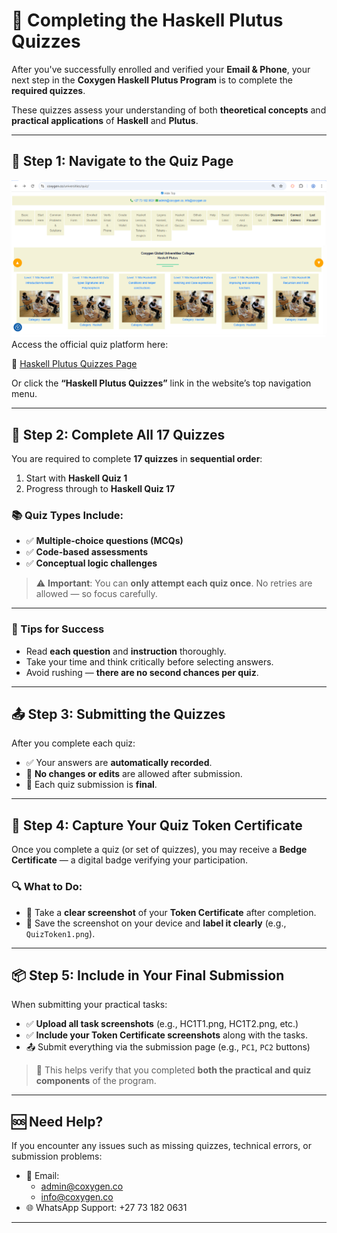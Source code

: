 # 📝 Completing the Haskell Plutus Quizzes

After you've successfully enrolled and verified your **Email & Phone**, your next step in the **Coxygen Haskell Plutus Program** is to complete the **required quizzes**.

These quizzes assess your understanding of both **theoretical concepts** and **practical applications** of **Haskell** and **Plutus**.

---

## 🚀 Step 1: Navigate to the Quiz Page

![alt text](quiz.png)
Access the official quiz platform here:

🔗 [Haskell Plutus Quizzes Page](https://coxygen.co/universities/quiz/)

Or click the **“Haskell Plutus Quizzes”** link in the website’s top navigation menu.

---

## 🧠 Step 2: Complete All 17 Quizzes

You are required to complete **17 quizzes** in **sequential order**:

1. Start with **Haskell Quiz 1**
2. Progress through to **Haskell Quiz 17**

### 📚 Quiz Types Include:

- ✅ **Multiple-choice questions (MCQs)**
- ✅ **Code-based assessments**
- ✅ **Conceptual logic challenges**

> ⚠️ **Important**: You can **only attempt each quiz once**. No retries are allowed — so focus carefully.

---

### 📖 Tips for Success

- Read **each question** and **instruction** thoroughly.
- Take your time and think critically before selecting answers.
- Avoid rushing — **there are no second chances per quiz**.

---

## 📤 Step 3: Submitting the Quizzes

After you complete each quiz:

- ✅ Your answers are **automatically recorded**.
- 🚫 **No changes or edits** are allowed after submission.
- 💾 Each quiz submission is **final**.

---

## 📸 Step 4: Capture Your Quiz Token Certificate

Once you complete a quiz (or set of quizzes), you may receive a **Bedge Certificate** — a digital badge verifying your participation.

### 🔍 What to Do:

- 📸 Take a **clear screenshot** of your **Token Certificate** after completion.
- 💾 Save the screenshot on your device and **label it clearly** (e.g., `QuizToken1.png`).

---

## 📦 Step 5: Include in Your Final Submission

When submitting your practical tasks:

- ✅ **Upload all task screenshots** (e.g., HC1T1.png, HC1T2.png, etc.)
- ✅ **Include your Token Certificate screenshots** along with the tasks.
- 📤 Submit everything via the submission page (e.g., `PC1`, `PC2` buttons)

> 🧠 This helps verify that you completed **both the practical and quiz components** of the program.

---

## 🆘 Need Help?

If you encounter any issues such as missing quizzes, technical errors, or submission problems:

- 📧 Email:  
  - [admin@coxygen.co](mailto:admin@coxygen.co)  
  - [info@coxygen.co](mailto:info@coxygen.co)  
- 🌐 WhatsApp Support: +27 73 182 0631

---

